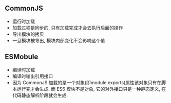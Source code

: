 ## CommonJS

- 运行时加载
- 加载过程是同步的, 只有加载完成才会去执行后面的操作
- 导出模块的拷贝
- 一旦模块被导出, 模块内部变化不会影响这个值



## ESMobule

- 编译时加载
- 编译时输出引用接口
- 因为 CommonJS 加载的是一个对象(即module.exports)属性该对象只有在脚本运行完才会生成. 而 ES6 模块不是对象, 它的对外接口只是一种静态定义, 在代码静态解析阶段就会生成.

